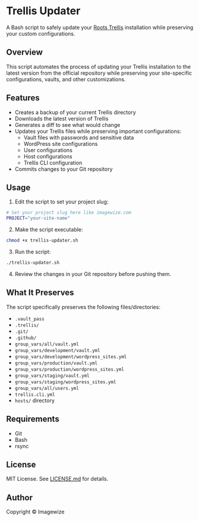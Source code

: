 # Trellis Updater

A Bash script to safely update your [Roots Trellis](https://roots.io/trellis/) installation while preserving your custom configurations.

## Overview

This script automates the process of updating your Trellis installation to the latest version from the official repository while preserving your site-specific configurations, vaults, and other customizations.

## Features

- Creates a backup of your current Trellis directory
- Downloads the latest version of Trellis
- Generates a diff to see what would change
- Updates your Trellis files while preserving important configurations:
  - Vault files with passwords and sensitive data
  - WordPress site configurations
  - User configurations
  - Host configurations
  - Trellis CLI configuration
- Commits changes to your Git repository

## Usage

1. Edit the script to set your project slug:
```bash
# Set your project slug here like imagewize.com
PROJECT="your-site-name"
```

2. Make the script executable:
```bash
chmod +x trellis-updater.sh
```

3. Run the script:
```bash
./trellis-updater.sh
```

4. Review the changes in your Git repository before pushing them.

## What It Preserves

The script specifically preserves the following files/directories:
- `.vault_pass`
- `.trellis/`
- `.git/`
- `.github/`
- `group_vars/all/vault.yml`
- `group_vars/development/vault.yml`
- `group_vars/development/wordpress_sites.yml`
- `group_vars/production/vault.yml`
- `group_vars/production/wordpress_sites.yml`
- `group_vars/staging/vault.yml`
- `group_vars/staging/wordpress_sites.yml`
- `group_vars/all/users.yml`
- `trellis.cli.yml`
- `hosts/` directory

## Requirements

- Git
- Bash
- rsync

## License

MIT License. See [LICENSE.md](LICENSE.md) for details.

## Author

Copyright © Imagewize